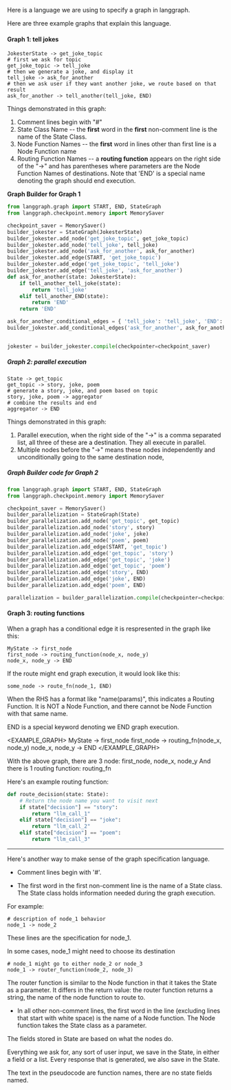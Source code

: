 Here is a language we are using to specify a graph in langgraph.

Here are three example graphs that explain this language.

#### Graph 1: tell jokes

```
JokesterState -> get_joke_topic
# first we ask for topic
get_joke_topic -> tell_joke
# then we generate a joke, and display it
tell_joke -> ask_for_another
# then we ask user if they want another joke, we route based on that result
ask_for_another -> tell_another(tell_joke, END)

```

Things demonstrated in this graph:

1. Comment lines begin with "#"
2. State Class Name -- the **first** word in the **first** non-comment line is the name of the State Class.
3. Node Function Names -- the **first** word in lines other than first line is a Node Function name
4. Routing Function Names -- a **routing function** appears on the right side of the "->" and has parentheses where parameters are the Node Function Names of destinations.  Note that 'END' is a special name denoting the graph should end execution.

**Graph Builder for Graph 1**

```python
from langgraph.graph import START, END, StateGraph
from langgraph.checkpoint.memory import MemorySaver

checkpoint_saver = MemorySaver()
builder_jokester = StateGraph(JokesterState)
builder_jokester.add_node('get_joke_topic', get_joke_topic)
builder_jokester.add_node('tell_joke', tell_joke)
builder_jokester.add_node('ask_for_another', ask_for_another)
builder_jokester.add_edge(START, 'get_joke_topic')
builder_jokester.add_edge('get_joke_topic', 'tell_joke')
builder_jokester.add_edge('tell_joke', 'ask_for_another')
def ask_for_another(state: JokesterState):
    if tell_another_tell_joke(state):
        return 'tell_joke'
    elif tell_another_END(state):
        return 'END'
    return 'END'

ask_for_another_conditional_edges = { 'tell_joke': 'tell_joke', 'END': END }
builder_jokester.add_conditional_edges('ask_for_another', ask_for_another, ask_for_another_conditional_edges)


jokester = builder_jokester.compile(checkpointer=checkpoint_saver)
```


##### Graph 2: parallel execution

```
State -> get_topic
get_topic -> story, joke, poem
# generate a story, joke, and poem based on topic
story, joke, poem -> aggregator
# combine the results and end
aggregator -> END
```

Things demonstrated in this graph:

1. Parallel execution, when the right side of the "->" is a comma separated list, all three of these are a destination.  They all execute in parallel.
2. Multiple nodes before the "->" means these nodes independently and unconditionally going to the same destination node,


##### Graph Builder code for Graph 2

```python
from langgraph.graph import START, END, StateGraph
from langgraph.checkpoint.memory import MemorySaver

checkpoint_saver = MemorySaver()
builder_parallelization = StateGraph(State)
builder_parallelization.add_node('get_topic', get_topic)
builder_parallelization.add_node('story', story)
builder_parallelization.add_node('joke', joke)
builder_parallelization.add_node('poem', poem)
builder_parallelization.add_edge(START, 'get_topic')
builder_parallelization.add_edge('get_topic', 'story')
builder_parallelization.add_edge('get_topic', 'joke')
builder_parallelization.add_edge('get_topic', 'poem')
builder_parallelization.add_edge('story', END)
builder_parallelization.add_edge('joke', END)
builder_parallelization.add_edge('poem', END)

parallelization = builder_parallelization.compile(checkpointer=checkpoint_saver)
```

#### Graph 3: routing functions

When a graph has a conditional edge it is respresented in the graph like this:
```
MyState -> first_node
first_node -> routing_function(node_x, node_y)
node_x, node_y -> END
```

If the route might end graph execution, it would look like this:
```
some_node -> route_fn(node_1, END)
```
When the RHS has a format like "name(params)", this indicates a Routing Function.  It is NOT a Node Function,
and there cannot be  Node Function with that same name.  

END is a special keyword denoting we END graph execution.

<EXAMPLE_GRAPH>
MyState -> first_node
first_node -> routing_fn(node_x, node_y)
node_x, node_y -> END
</EXAMPLE_GRAPH>

With the above graph, there are 3 node:  first_node, node_x, node_y
And there is 1 routing function:   routing_fn

Here's an example routing function:
```python
def route_decision(state: State):
    # Return the node name you want to visit next
    if state["decision"] == "story":
        return "llm_call_1"
    elif state["decision"] == "joke":
        return "llm_call_2"
    elif state["decision"] == "poem":
        return "llm_call_3"
```

---



Here's another way to make sense of the graph specification language.

- Comment lines begin with '#'.

 - The first word in the first non-comment line is the name of a State class.  The State class holds
information needed during the graph execution.

For example:
```
# description of node_1 behavior
node_1 -> node_2
```
These lines are the specification for node_1.

In some cases, node_1 might need to choose its destination
```
# node_1 might go to either node_2 or node_3
node_1 -> router_function(node_2, node_3)
```
The router function is similar to the Node function in that it takes the State as a parameter.
It differs in the return value:  the router function returns a string, the name of the node function to route to.

- In all other non-comment lines, the first word in the line (excluding lines that start with white space)
is the name of a Node function.  The Node function takes the State class as a parameter.

The fields stored in State are based on what the nodes do.

Everything we ask for, any sort of user input, we save in the State, in either a field or a list.
Every response that is generated, we also save in the State.

The text in the pseudocode are function names, there are no state fields named.
